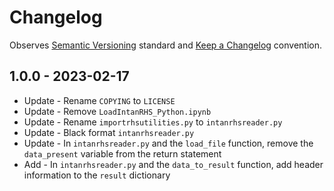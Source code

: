 # Changelog

Observes [Semantic Versioning](https://semver.org/spec/v2.0.0.html) standard and
[Keep a Changelog](https://keepachangelog.com/en/1.0.0/) convention.


## 1.0.0 - 2023-02-17
- Update - Rename `COPYING` to `LICENSE`
- Update - Remove `LoadIntanRHS_Python.ipynb`
- Update - Rename `importrhsutilities.py` to `intanrhsreader.py`
- Update - Black format `intanrhsreader.py`
- Update - In `intanrhsreader.py` and the `load_file` function, remove the `data_present` variable from the return statement
- Add - In `intanrhsreader.py` and the `data_to_result` function, add header information to the `result` dictionary